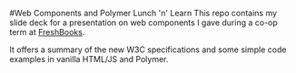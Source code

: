 #Web Components and Polymer Lunch 'n' Learn
This repo contains my slide deck for a presentation on web components I gave during a co-op term at [FreshBooks](https://www.freshbooks.com).

It offers a summary of the new W3C specifications and some simple code examples in vanilla HTML/JS and Polymer.
